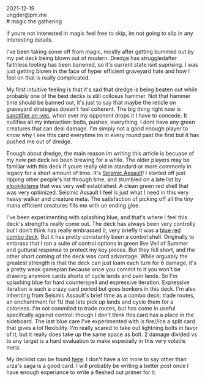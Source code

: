 <div class="metadata data">2021-12-19</div>
<div class="metadata author">ungder@pm.me</div>
# magic the gathering

if youre not interested in magic feel free to skip, im not going to slip in any interesting details.

I've been taking some off from magic, mostly after getting bummed out by my pet deck being blown out of modern. Dredge has struggledafter faithless looting has been banened, so it's current state isnt suprising. I was just getting blown in the face of hyper efficient graveyard hate and how I feel on that is really complicated. 

My first intuitive feeling is that it's sad that dredge is being beaten out while probably one of the best decks is still collosus hammer. Not that hammer time should be banned out, it's just to say that maybe the reticle on graveyard strategies doesn't feel coherent. The big thing right now is [sanctifier en-vec](https://scryfall.com/card/mh2/27/sanctifier-en-vec), when ever my opponent drops it I have to concede. It nullifies all my interaction: bolts, pushes, everything. I dont have any green creatures that can deal damage. I'm simply not a good enough player to know why I see this card everytime im in every round past the first but it has pushed me out of dredge.

Enough about dredge, the main reason im writing this article is becuase of my new pet deck ive been brewing for a while. The older players may be familiar with this deck if youre really old in standard or more commonly in legacy for a short amount of time. It's [Seismic Assault](https://scryfall.com/card/uma/146/seismic-assault)! I started off just ripping other people's list through time, and stumbled on a late list by [elpokitolama](https://tappedout.net/mtg-decks/wrennsixual-assault/) that was very well established. A clean green red shell that was very optimized. Seismic Assault I feel is just what I need in this very heavy walker and creature meta. The satisfaction of picking off all the tiny mana efficient creatures fills me with un ending glee.

I've been experimenting with splashing blue, and that's where I feel this deck's strengths really come out. The deck has always been very controlly but I don't think has really embrassed it, very briefly it was a [blue red combo deck](https://www.mtggoldfish.com/articles/budget-magic-77-46-tix-42-land-swan-hunt-modern). But it has pretty conistantly been a control shell. Originally to embrass that I ran a suite of control options in green like Veil of Summer and guttural response to protect my key pieces. But they fell short, and the other short coming of the deck was card advantage. While arguably the greatest strength is that the deck can just loam each turn for 6 damage, it's a pretty weak gameplan because once you commit to it you won't be drawing anymore cards shorts of cycle lands and pain lands. So I'm splashing blue for hard counterspell and expressive iteration. Expressive iteration is such a crazy card period but goes bonkers in this deck. I'm also inheriting from Seismic Assault's brief time as a combo deck: trade routes, an enchantment for 1U that lets pick up lands and cycle them for a colorless. I'm not commited to trade routes, but has come in useful specifcally against control: though I don't think this card has a place in the sideboard. The last blue care I've experimented with is fire//ice a split card that gives a lot flexibility. I'm really scared to take out lightning bolts in favor of it, but it really does take up the same space as bolt. 2 damage divided vs to any target is a hard evaluation to make especially in this very volatile meta.

My decklist can be found [here](https://deckstats.net/decks/142704/2360974-urg-loamcontrol). I don't have a lot more to say other than urza's saga is a good card. I will probably be writing a better post once I have enough experiance to write a fleshed out primer for it.
